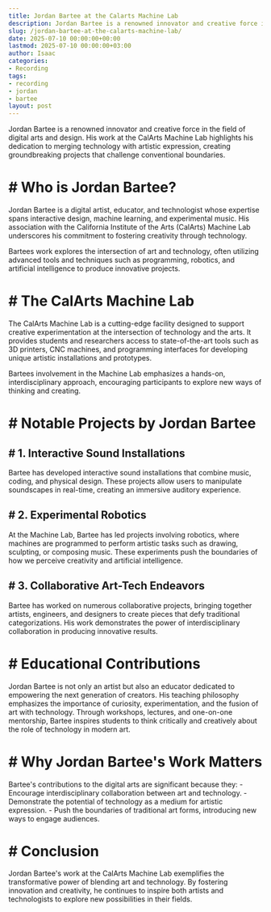 ```yaml
---
title: Jordan Bartee at the Calarts Machine Lab
description: Jordan Bartee is a renowned innovator and creative force in the field of digital arts and design. His work at the CalArts Machine Lab highlights his...
slug: /jordan-bartee-at-the-calarts-machine-lab/
date: 2025-07-10 00:00:00+00:00
lastmod: 2025-07-10 00:00:00+03:00
author: Isaac
categories:
- Recording
tags:
- recording
- jordan
- bartee
layout: post
---
```


Jordan Bartee is a renowned innovator and creative force in the field of digital arts and design. His work at the CalArts Machine Lab highlights his dedication to merging technology with artistic expression, creating groundbreaking projects that challenge conventional boundaries.

# # Who is Jordan Bartee?

Jordan Bartee is a digital artist, educator, and technologist whose expertise spans interactive design, machine learning, and experimental music. His association with the California Institute of the Arts (CalArts) Machine Lab underscores his commitment to fostering creativity through technology.

Bartees work explores the intersection of art and technology, often utilizing advanced tools and techniques such as programming, robotics, and artificial intelligence to produce innovative projects.

# # The CalArts Machine Lab

The CalArts Machine Lab is a cutting-edge facility designed to support creative experimentation at the intersection of technology and the arts. It provides students and researchers access to state-of-the-art tools such as 3D printers, CNC machines, and programming interfaces for developing unique artistic installations and prototypes.

Bartees involvement in the Machine Lab emphasizes a hands-on, interdisciplinary approach, encouraging participants to explore new ways of thinking and creating.

# # Notable Projects by Jordan Bartee

## # 1. Interactive Sound Installations

Bartee has developed interactive sound installations that combine music, coding, and physical design. These projects allow users to manipulate soundscapes in real-time, creating an immersive auditory experience.

## # 2. Experimental Robotics

At the Machine Lab, Bartee has led projects involving robotics, where machines are programmed to perform artistic tasks such as drawing, sculpting, or composing music. These experiments push the boundaries of how we perceive creativity and artificial intelligence.

## # 3. Collaborative Art-Tech Endeavors

Bartee has worked on numerous collaborative projects, bringing together artists, engineers, and designers to create pieces that defy traditional categorizations. His work demonstrates the power of interdisciplinary collaboration in producing innovative results.

# # Educational Contributions

Jordan Bartee is not only an artist but also an educator dedicated to empowering the next generation of creators. His teaching philosophy emphasizes the importance of curiosity, experimentation, and the fusion of art with technology. Through workshops, lectures, and one-on-one mentorship, Bartee inspires students to think critically and creatively about the role of technology in modern art.

# # Why Jordan Bartee's Work Matters

Bartee's contributions to the digital arts are significant because they: - Encourage interdisciplinary collaboration between art and technology. - Demonstrate the potential of technology as a medium for artistic expression. - Push the boundaries of traditional art forms, introducing new ways to engage audiences.

# # Conclusion

Jordan Bartee's work at the CalArts Machine Lab exemplifies the transformative power of blending art and technology. By fostering innovation and creativity, he continues to inspire both artists and technologists to explore new possibilities in their fields.
